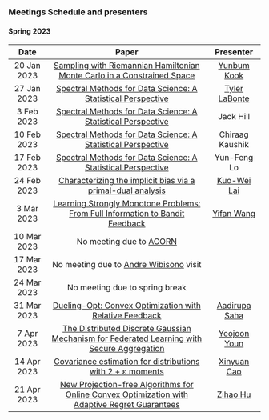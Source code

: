 ### Meetings Schedule and presenters

#### Spring 2023

| Date        | Paper                                                                                                            | Presenter                                               |
| :---------: | :----------------------------------------------------------------------------------------------------------------------------: | :--------------------------------------------------------------------------: |
| 20 Jan 2023 | [Sampling with Riemannian Hamiltonian Monte Carlo in a Constrained Space](https://arxiv.org/abs/2202.01908)                    | [Yunbum Kook](https://yunbum-kook.github.io)                               |
| 27 Jan 2023 | [Spectral Methods for Data Science: A Statistical Perspective](https://arxiv.org/abs/2012.08496)                               | [Tyler LaBonte](https://tyler-labonte.com)                                |
| 3 Feb 2023  | [Spectral Methods for Data Science: A Statistical Perspective](https://arxiv.org/abs/2012.08496)                               | Jack Hill                                                                    |
| 10 Feb 2023 | [Spectral Methods for Data Science: A Statistical Perspective](https://arxiv.org/abs/2012.08496)                               | Chiraag Kaushik                                                            | 
| 17 Feb 2023 | [Spectral Methods for Data Science: A Statistical Perspective](https://arxiv.org/abs/2012.08496)                               | Yun-Feng Lo                                                                 |
| 24 Feb 2023 | [Characterizing the implicit bias via a primal-dual analysis](http://proceedings.mlr.press/v132/ji21a/ji21a.pdf)               | [Kuo-Wei Lai](https://scholar.google.com/citations?user=4xx3pdoAAAAJ&hl=en) |
| 3 Mar 2023  | [Learning Strongly Monotone Problems: From Full Information to Bandit Feedback](https://arxiv.org/abs/1911.11936)              | [Yifan Wang](https://litcwyf.github.io/)                                  |
| 10 Mar 2023 | No meeting due to [ACORN](https://sites.gatech.edu/acorn/)                                                                     |                                                                              |
| 17 Mar 2023 | No meeting due to [Andre Wibisono](http://www.cs.yale.edu/homes/wibisono/) visit                                               |                                                                              |
| 24 Mar 2023 | No meeting due to spring break                                                                                                 |                                                                              |
| 31 Mar 2023 | [Dueling-Opt: Convex Optimization with Relative Feedback](https://proceedings.mlr.press/v139/saha21b.html)                     | [Aadirupa Saha](https://aadirupa.github.io/)                                 |
| 7 Apr 2023  | [The Distributed Discrete Gaussian Mechanism for Federated Learning with Secure Aggregation](https://arxiv.org/abs/2102.06387) | [Yeojoon Youn](https://www.linkedin.com/in/yeojoon-youn-84971b168)          |
| 14 Apr 2023 | [Covariance estimation for distributions with 2 + ε moments](https://arxiv.org/abs/1106.2775)                                  | [Xinyuan Cao](https://youki-cao.github.io/)                                 |
| 21 Apr 2023 | [New Projection-free Algorithms for Online Convex Optimization with Adaptive Regret Guarantees](https://arxiv.org/abs/2202.04721) | [Zihao Hu](https://zihaohu.github.io/) |
